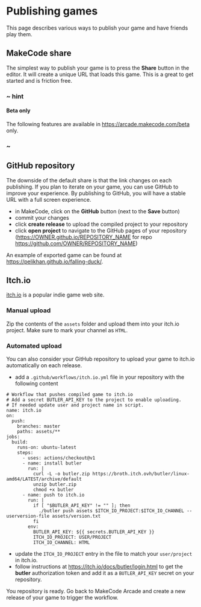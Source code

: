 # Publishing games

This page describes various ways to publish your game and have friends play them.

## MakeCode share

The simplest way to publish your game is to press the **Share** button in the editor. It will create a unique URL that loads this game. This is a great to get started and is friction free.

### ~ hint

#### Beta only

The following features are available in https://arcade.makecode.com/beta only.

### ~

## GitHub repository

The downside of the default share is that the link changes on each publishing. If you plan to iterate on your game, you can use GitHub to improve your experience. By publishing to GitHub, you will have a stable URL with a full screen experience.

* in MakeCode, click on the **GitHub** button (next to the **Save** button)
* commit your changes
* click **create release** to upload the compiled project to your repository
* click **open project** to navigate to the GitHub pages of your repository (https://OWNER.github.io/REPOSITORY_NAME for repo https://github.com/OWNER/REPOSITORY_NAME)

An example of exported game can be found at https://pelikhan.github.io/falling-duck/.

## Itch.io

[itch.io](https://itch.io) is a popular indie game web site. 

### Manual upload

Zip the contents of the ``assets`` folder and upload them into your itch.io project. Make sure to mark your channel as ``HTML``.

### Automated upload

You can also consider your GitHub repository to upload your game to itch.io automatically on each release.

* add a ``.github/workflows/itch.io.yml`` file in your repository
with the following content

```
# Workflow that pushes compiled game to itch.io
# Add a secret BUTLER_API_KEY to the project to enable uploading.
# If needed update user and project name in script.
name: itch.io
on: 
  push:
    branches: master
    paths: assets/**
jobs:
  build:
    runs-on: ubuntu-latest
    steps:
      - uses: actions/checkout@v1
      - name: install butler
        run: |
          curl -L -o butler.zip https://broth.itch.ovh/butler/linux-amd64/LATEST/archive/default
          unzip butler.zip
          chmod +x butler
      - name: push to itch.io
        run: |
          if [ "$BUTLER_API_KEY" != "" ]; then
            ./butler push assets $ITCH_IO_PROJECT:$ITCH_IO_CHANNEL --userversion-file assets/version.txt
          fi
        env:
          BUTLER_API_KEY: ${{ secrets.BUTLER_API_KEY }}
          ITCH_IO_PROJECT: USER/PROJECT
          ITCH_IO_CHANNEL: HTML
```

* update the ``ITCH_IO_PROJECT`` entry in the file to match your ``user/project`` in itch.io.
* follow instructions at https://itch.io/docs/butler/login.html to get the **butler** authorization token and add it as a ``BUTLER_API_KEY`` secret on your repository.

You repository is ready. Go back to MakeCode Arcade and create a new release of your game to trigger the workflow.